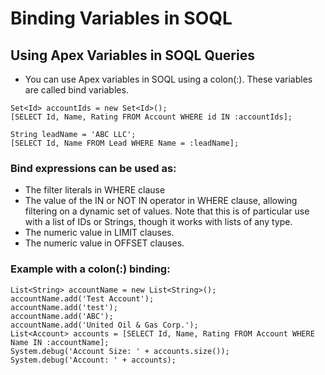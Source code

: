 # Binding Variables in SOQL
## Using Apex Variables in SOQL Queries
- You can use Apex variables in SOQL using a colon(:). These variables are called bind variables.
```apex
Set<Id> accountIds = new Set<Id>();
[SELECT Id, Name, Rating FROM Account WHERE id IN :accountIds];

String leadName = 'ABC LLC';
[SELECT Id, Name FROM Lead WHERE Name = :leadName];
```
### Bind expressions can be used as:
- The filter literals in WHERE clause
- The value of the IN or NOT IN operator in WHERE clause, allowing filtering on a dynamic set of values. Note that this is of particular use with a list of IDs or Strings, though it works with lists of any type.
- The numeric value in LIMIT clauses.
- The numeric value in OFFSET clauses.

### Example with a colon(:) binding:
```apex
List<String> accountName = new List<String>();
accountName.add('Test Account');
accountName.add('test');
accountName.add('ABC');
accountName.add('United Oil & Gas Corp.');
List<Account> accounts = [SELECT Id, Name, Rating FROM Account WHERE Name IN :accountName];
System.debug('Account Size: ' + accounts.size());
System.debug('Account: ' + accounts);
```
